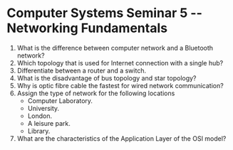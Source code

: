 # Computer Systems Seminar 5 -- Networking Fundamentals

1. What is the difference between computer network and a Bluetooth network?
2. Which topology that is used for Internet connection with a single hub?
3. Differentiate between a router and a switch.
4. What is the disadvantage of bus topology and star topology?
5. Why is optic fibre cable the fastest for wired network communication?
6. Assign the type of network for the following locations
   - Computer Laboratory.
   - University.
   - London.
   - A leisure park.
   - Library.
7. What are the characteristics of the Application Layer of the OSI model?

